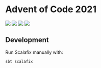 # Advent of Code 2021

![](https://img.shields.io/github/workflow/status/sebdotv/aoc21/CI)
![](https://img.shields.io/github/last-commit/sebdotv/aoc21)
![](https://img.shields.io/github/languages/code-size/sebdotv/aoc21)
![](https://img.shields.io/badge/days%20completed-14-informational)

## Development

Run Scalafix manually with:

```shell
sbt scalafix
```
